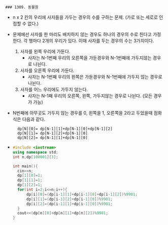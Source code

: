 	### 1309. 동물원

- n x 2 칸의 우리에 사자들을 가두는 경우의 수를 구하는 문제. (가로 또는 세로로 인접할 수 없다.)

- 문제에선 사자를 한 마리도 배치하지 않는 경우도 하나의 경우의 수로 친다고 가정한다. 각 행마다 2개의 우리가 있다. 이때 사자를 두는 경우의 수는 3가지이다. 

  1. 사자를 왼쪽 우리에 가둔다.
     - 사자는 N-1번째 우리의 오른쪽을 가둔경우와 N-1번째에 가두지않는 경우로 나뉜다.
  2. 사자를 오른쪽 우리에 가둔다.
     - 사자는 N-1번째 우리의 왼쪽은 가둔경우와 N-1번째에 가두지 않는 경우로 나뉜다.
  3. 사자를 어느 우리에도 가두지 않는다.
     - 사자는 N-1째 우리의 오른쪽, 왼쪽, 가두지않는 경우로 나뉜다. (모든 경우가 가능)

- N번째에 아무곳도 가두지 않는 경우를 0, 왼쪽을 1, 오른쪽을 2라고 두었을때 점화식은 다음과 같다.

  		dp[N][0]= dp[N-1][1]+dp[N-1][0]+dp[N-1][2]
  		dp[N][1]= dp[N-1][2]+dp[N-1][0]
  		dp[N][2]= dp[N-1][1]+dp[N-1][0]

- ```C++
  #include <iostream>
  using namespace std;
  int n,dp[100001][3];
  
  int main(){
  	cin>>n;
  	dp[1][0]=1;
  	dp[1][1]=1;
  	dp[1][2]=1;
  	for(int i=2;i<=n;i++){
  		dp[i][0]=(dp[i-1][1]+dp[i-1][0]+dp[i-1][2])%9901;
  		dp[i][1]=(dp[i-1][2]+dp[i-1][0])%9901;
  		dp[i][2]=(dp[i-1][1]+dp[i-1][0])%9901;
  	}
  	cout<<(dp[n][0]+dp[n][1]+dp[n][2])%9901;
  }
  ```

  
